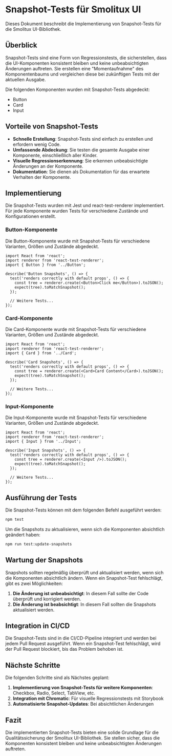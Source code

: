 # Snapshot-Tests für Smolitux UI

Dieses Dokument beschreibt die Implementierung von Snapshot-Tests für die Smolitux UI-Bibliothek.

## Überblick

Snapshot-Tests sind eine Form von Regressionstests, die sicherstellen, dass die UI-Komponenten konsistent bleiben und keine unbeabsichtigten Änderungen auftreten. Sie erstellen eine "Momentaufnahme" des Komponentenbaums und vergleichen diese bei zukünftigen Tests mit der aktuellen Ausgabe.

Die folgenden Komponenten wurden mit Snapshot-Tests abgedeckt:

- Button
- Card
- Input

## Vorteile von Snapshot-Tests

- **Schnelle Erstellung**: Snapshot-Tests sind einfach zu erstellen und erfordern wenig Code.
- **Umfassende Abdeckung**: Sie testen die gesamte Ausgabe einer Komponente, einschließlich aller Kinder.
- **Visuelle Regressionserkennung**: Sie erkennen unbeabsichtigte Änderungen an der Komponente.
- **Dokumentation**: Sie dienen als Dokumentation für das erwartete Verhalten der Komponente.

## Implementierung

Die Snapshot-Tests wurden mit Jest und react-test-renderer implementiert. Für jede Komponente wurden Tests für verschiedene Zustände und Konfigurationen erstellt.

### Button-Komponente

Die Button-Komponente wurde mit Snapshot-Tests für verschiedene Varianten, Größen und Zustände abgedeckt.

```tsx
import React from 'react';
import renderer from 'react-test-renderer';
import { Button } from '../Button';

describe('Button Snapshots', () => {
  test('renders correctly with default props', () => {
    const tree = renderer.create(<Button>Click me</Button>).toJSON();
    expect(tree).toMatchSnapshot();
  });

  // Weitere Tests...
});
```

### Card-Komponente

Die Card-Komponente wurde mit Snapshot-Tests für verschiedene Varianten, Größen und Zustände abgedeckt.

```tsx
import React from 'react';
import renderer from 'react-test-renderer';
import { Card } from '../Card';

describe('Card Snapshots', () => {
  test('renders correctly with default props', () => {
    const tree = renderer.create(<Card>Card Content</Card>).toJSON();
    expect(tree).toMatchSnapshot();
  });

  // Weitere Tests...
});
```

### Input-Komponente

Die Input-Komponente wurde mit Snapshot-Tests für verschiedene Varianten, Größen und Zustände abgedeckt.

```tsx
import React from 'react';
import renderer from 'react-test-renderer';
import { Input } from '../Input';

describe('Input Snapshots', () => {
  test('renders correctly with default props', () => {
    const tree = renderer.create(<Input />).toJSON();
    expect(tree).toMatchSnapshot();
  });

  // Weitere Tests...
});
```

## Ausführung der Tests

Die Snapshot-Tests können mit dem folgenden Befehl ausgeführt werden:

```bash
npm test
```

Um die Snapshots zu aktualisieren, wenn sich die Komponenten absichtlich geändert haben:

```bash
npm run test:update-snapshots
```

## Wartung der Snapshots

Snapshots sollten regelmäßig überprüft und aktualisiert werden, wenn sich die Komponenten absichtlich ändern. Wenn ein Snapshot-Test fehlschlägt, gibt es zwei Möglichkeiten:

1. **Die Änderung ist unbeabsichtigt**: In diesem Fall sollte der Code überprüft und korrigiert werden.
2. **Die Änderung ist beabsichtigt**: In diesem Fall sollten die Snapshots aktualisiert werden.

## Integration in CI/CD

Die Snapshot-Tests sind in die CI/CD-Pipeline integriert und werden bei jedem Pull Request ausgeführt. Wenn ein Snapshot-Test fehlschlägt, wird der Pull Request blockiert, bis das Problem behoben ist.

## Nächste Schritte

Die folgenden Schritte sind als Nächstes geplant:

1. **Implementierung von Snapshot-Tests für weitere Komponenten**: Checkbox, Radio, Select, TabView, etc.
2. **Integration mit Chromatic**: Für visuelle Regressionstests mit Storybook
3. **Automatisierte Snapshot-Updates**: Bei absichtlichen Änderungen

## Fazit

Die implementierten Snapshot-Tests bieten eine solide Grundlage für die Qualitätssicherung der Smolitux UI-Bibliothek. Sie stellen sicher, dass die Komponenten konsistent bleiben und keine unbeabsichtigten Änderungen auftreten.